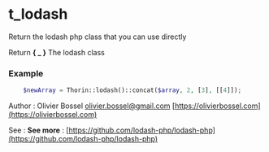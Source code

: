 # t_lodash

Return the lodash php class that you can use directly

Return **{ _ }** The lodash class

### Example
```php
	$newArray = Thorin::lodash()::concat($array, 2, [3], [[4]]);
```
Author : Olivier Bossel [olivier.bossel@gmail.com](mailto:olivier.bossel@gmail.com) [https://olivierbossel.com](https://olivierbossel.com)

See : **See more** : [https://github.com/lodash-php/lodash-php](https://github.com/lodash-php/lodash-php)